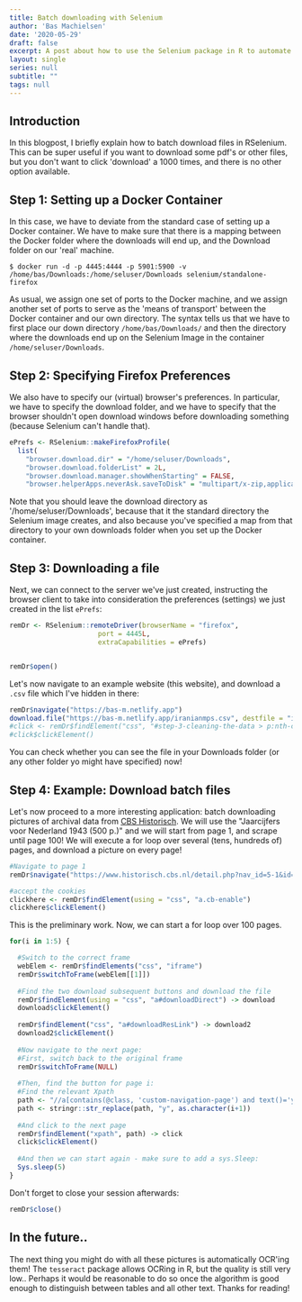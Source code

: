 ```yaml
---
title: Batch downloading with Selenium
author: 'Bas Machielsen'
date: '2020-05-29'
draft: false
excerpt: A post about how to use the Selenium package in R to automate downloading of files.
layout: single
series: null
subtitle: ""
tags: null
---
```





## Introduction

In this blogpost, I briefly explain how to batch download files in RSelenium. This can be super useful if you want to download some pdf's or other files, but you don't want to click 'download' a 1000 times, and there is no other option available. 

## Step 1: Setting up a Docker Container 

In this case, we have to deviate from the standard case of setting up a Docker container. We have to make sure that there is a mapping between the Docker folder where the downloads will end up, and the Download folder on our 'real' machine. 

```{}
$ docker run -d -p 4445:4444 -p 5901:5900 -v /home/bas/Downloads:/home/seluser/Downloads selenium/standalone-firefox
```

As usual, we assign one set of ports to the Docker machine, and we assign another set of ports to serve as the 'means of transport' between the Docker container and our own directory. The syntax tells us that we have to first place our down directory `/home/bas/Downloads/` and then the directory where the downloads end up on the Selenium Image in the container `/home/seluser/Downloads`. 

## Step 2: Specifying Firefox Preferences

We also have to specify our (virtual) browser's preferences. In particular, we have to specify the download folder, and we have to specify that the browser shouldn't open download windows before downloading something (because Selenium can't handle that). 


```r
ePrefs <- RSelenium::makeFirefoxProfile(
  list(
    "browser.download.dir" = "/home/seluser/Downloads",
    "browser.download.folderList" = 2L,
    "browser.download.manager.showWhenStarting" = FALSE,
    "browser.helperApps.neverAsk.saveToDisk" = "multipart/x-zip,application/zip,application/x-zip-compressed,application/x-compressed,application/msword,application/csv,text/csv,image/png ,image/jpeg, application/pdf, text/html,text/plain,  application/excel, application/vnd.ms-excel, application/x-excel, application/x-msexcel, application/octet-stream"))
```



Note that you should leave the download directory as '/home/seluser/Downloads', because that it the standard directory the Selenium image creates, and also because you've specified a map from that directory to your own downloads folder when you set up the Docker container.

## Step 3: Downloading a file

Next, we can connect to the server we've just created, instructing the browser client to take into consideration the preferences (settings) we just created in the list `ePrefs`:


```r
remDr <- RSelenium::remoteDriver(browserName = "firefox",
                      port = 4445L,
                      extraCapabilities = ePrefs)


remDr$open()
```

Let's now navigate to an example website (this website), and download a `.csv` file which I've hidden in there:


```r
remDr$navigate("https://bas-m.netlify.app")
download.file("https://bas-m.netlify.app/iranianmps.csv", destfile = "iranianmps.csv")
#click <- remDr$findElement("css", "#step-3-cleaning-the-data > p:nth-child(2) > a:nth-child(1)")
#click$clickElement()
```

You can check whether you can see the file in your Downloads folder (or any other folder yo might have specified) now! 

## Step 4: Example: Download batch files

Let's now proceed to a more interesting application: batch downloading pictures of archival data from [CBS Historisch](https://www.historisch.cbs.nl/). We will use the "Jaarcijfers voor Nederland 1943 (500 p.)" and we will start from page 1, and scrape until page 100!  We will execute a for loop over several (tens, hundreds of) pages, and download a picture on every page! 


```r
#Navigate to page 1
remDr$navigate("https://www.historisch.cbs.nl/detail.php?nav_id=5-1&id=102092112")

#accept the cookies
clickhere <- remDr$findElement(using = "css", "a.cb-enable")
clickhere$clickElement()
```

This is the preliminary work. Now, we can start a for loop over 100 pages. 


```r
for(i in 1:5) {

  #Switch to the correct frame
  webElem <- remDr$findElements("css", "iframe")
  remDr$switchToFrame(webElem[[1]])
  
  #Find the two download subsequent buttons and download the file
  remDr$findElement(using = "css", "a#downloadDirect") -> download
  download$clickElement()
  
  remDr$findElement("css", "a#downloadResLink") -> download2
  download2$clickElement()
  
  #Now navigate to the next page:
  #First, switch back to the original frame
  remDr$switchToFrame(NULL)
  
  #Then, find the button for page i:
  #Find the relevant Xpath
  path <- "//a[contains(@class, 'custom-navigation-page') and text()='y']"
  path <- stringr::str_replace(path, "y", as.character(i+1))
  
  #And click to the next page
  remDr$findElement("xpath", path) -> click
  click$clickElement()
  
  #And then we can start again - make sure to add a sys.Sleep:
  Sys.sleep(5)
}
```

Don't forget to close your session afterwards:


```r
remDr$close()
```

## In the future..

The next thing you might do with all these pictures is automatically OCR'ing them! The `tesseract` package allows OCRing in R, but the quality is still very low.. Perhaps it would be reasonable to do so once the algorithm is good enough to distinguish between tables and all other text. Thanks for reading!
